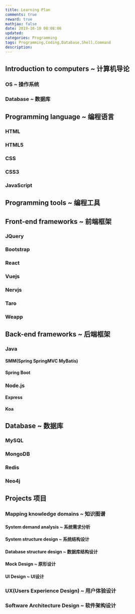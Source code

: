 ```yaml
---
title: Learning Plan
comments: true
reward: true
mathjax: false
date: 2019-10-10 08:08:08
updated:
categories: Programming
tags: Programming,Coding,Database,Shell,Command
description:
---
```


## Introduction to computers ~ 计算机导论
### OS ~ 操作系统
### Database ~ 数据库

## Programming language ~ 编程语言
### HTML
### HTML5
### CSS
### CSS3
### JavaScript
### 

## Programming tools ~ 编程工具

## Front-end frameworks ~ 前端框架
### JQuery

### Bootstrap

### React

### Vuejs

### Nervjs

### Taro

### Weapp

## Back-end frameworks ~ 后端框架
### Java
#### SMM(Spring SpringMVC MyBatis)

#### Spring Boot

### Node.js
#### Express

#### Koa

## Database ~ 数据库
### MySQL

### MongoDB

### Redis

### Neo4j

## Projects 项目
### Mapping knowledge domains ~ 知识图谱
#### System demand analysis ~ 系统需求分析

#### System structure design ~ 系统结构设计

#### Database structure design ~ 数据库结构设计

#### Mock Design ~ 原形设计

#### UI Design ~ UI设计

### UX(Users Experience Design) ~ 用户体验设计

### Software Architecture Design ~ 软件架构设计



















